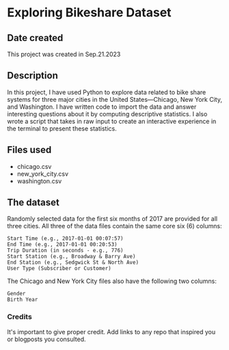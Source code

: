 # Exploring Bikeshare Dataset

## Date created

This project was created in Sep.21.2023

## Description

In this project, I have used Python to explore data related to bike share systems for three major cities in the United States—Chicago, New York City, and Washington.
I have written code to import the data and answer interesting questions about it by computing descriptive statistics.
I also wrote a script that takes in raw input to create an interactive experience in the terminal to present these statistics.

## Files used

- chicago.csv
- new_york_city.csv
- washington.csv

## The dataset

Randomly selected data for the first six months of 2017 are provided for all three cities. All three of the data files contain the same core six (6) columns:

    Start Time (e.g., 2017-01-01 00:07:57)
    End Time (e.g., 2017-01-01 00:20:53)
    Trip Duration (in seconds - e.g., 776)
    Start Station (e.g., Broadway & Barry Ave)
    End Station (e.g., Sedgwick St & North Ave)
    User Type (Subscriber or Customer)

The Chicago and New York City files also have the following two columns:

    Gender
    Birth Year

### Credits

It's important to give proper credit. Add links to any repo that inspired you or blogposts you consulted.
